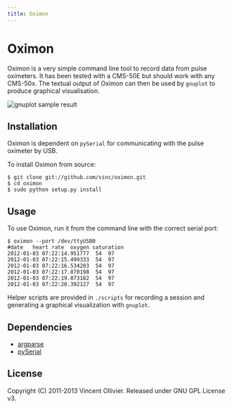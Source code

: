 ```yaml
---
title: Oximon
---
```

Oximon
======

Oximon is a very simple command line tool to record data from pulse oximeters.
It has been tested with a CMS-50E but should work with any CMS-50x. The textual
output of Oximon can then be used by `gnuplot` to produce graphical
visualisation.

![gnuplot sample result](/img/gnuplot.png?raw=true)


Installation
------------

Oximon is dependent on `pySerial` for communicating with the pulse oximeter by
USB.

To install Oximon from source:

    $ git clone git://github.com/vinc/oximon.git
    $ cd oximon
    $ sudo python setup.py install


Usage
-----

To use Oximon, run it from the command line with the correct serial port:

    $ oximon --port /dev/ttyUSB0 
    #date   heart rate  oxygen saturation
    2012-01-03 07:22:14.951777  54  97
    2012-01-03 07:22:15.499333  54  97
    2012-01-03 07:22:16.534203  54  97
    2012-01-03 07:22:17.870198  54  97
    2012-01-03 07:22:19.073182  54  97
    2012-01-03 07:22:20.392127  54  97

Helper scripts are provided in `./scripts` for recording a session and
generating a graphical visualization with `gnuplot`.


Dependencies
------------

* [argparse](http://docs.python.org/library/argparse.html)
* [pySerial](http://pyserial.sourceforge.net/)


License
-------

Copyright (C) 2011-2013 Vincent Ollivier. Released under GNU GPL License v3.
